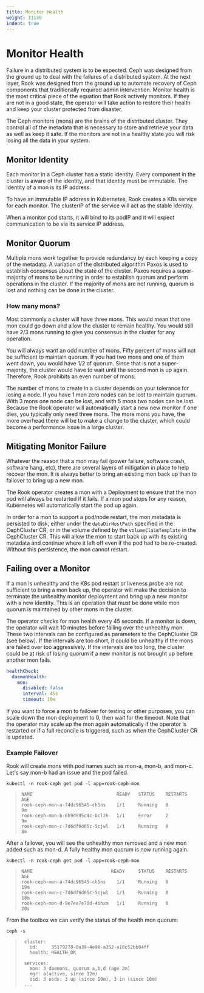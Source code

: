 ```yaml
---
title: Monitor Health
weight: 11130
indent: true
---
```


# Monitor Health

Failure in a distributed system is to be expected. Ceph was designed from the ground up to deal with the failures of a distributed system.
At the next layer, Rook was designed from the ground up to automate recovery of Ceph components that traditionally required admin intervention.
Monitor health is the most critical piece of the equation that Rook actively monitors. If they are not in a good state,
the operator will take action to restore their health and keep your cluster protected from disaster.

The Ceph monitors (mons) are the brains of the distributed cluster. They control all of the metadata that is necessary
to store and retrieve your data as well as keep it safe. If the monitors are not in a healthy state you will risk losing all the data in your system.

## Monitor Identity

Each monitor in a Ceph cluster has a static identity. Every component in the cluster is aware of the identity, and that identity
must be immutable. The identity of a mon is its IP address.

To have an immutable IP address in Kubernetes, Rook creates a K8s service for each monitor. The clusterIP of the service will act as the stable identity.

When a monitor pod starts, it will bind to its podIP and it will expect communication to be via its service IP address.

## Monitor Quorum

Multiple mons work together to provide redundancy by each keeping a copy of the metadata. A variation of the distributed algorithm Paxos
is used to establish consensus about the state of the cluster. Paxos requires a super-majority of mons to be running in order to establish
quorum and perform operations in the cluster. If the majority of mons are not running, quorum is lost and nothing can be done in the cluster.

### How many mons?

Most commonly a cluster will have three mons. This would mean that one mon could go down and allow the cluster to remain healthy.
You would still have 2/3 mons running to give you consensus in the cluster for any operation.

You will always want an odd number of mons. Fifty percent of mons will not be sufficient to maintain quorum. If you had two mons and one
of them went down, you would have 1/2 of quorum. Since that is not a super-majority, the cluster would have to wait until the second mon is up again.
Therefore, Rook prohibits an even number of mons.

The number of mons to create in a cluster depends on your tolerance for losing a node. If you have 1 mon zero nodes can be lost
to maintain quorum. With 3 mons one node can be lost, and with 5 mons two nodes can be lost. Because the Rook operator will automatically
start a new new monitor if one dies, you typically only need three mons. The more mons you have, the more overhead there will be to make
a change to the cluster, which could become a performance issue in a large cluster.

## Mitigating Monitor Failure

Whatever the reason that a mon may fail (power failure, software crash, software hang, etc), there are several layers of mitigation in place
to help recover the mon. It is always better to bring an existing mon back up than to failover to bring up a new mon.

The Rook operator creates a mon with a Deployment to ensure that the mon pod will always be restarted if it fails. If a mon pod stops
for any reason, Kubernetes will automatically start the pod up again.

In order for a mon to support a pod/node restart, the mon metadata is persisted to disk, either under the `dataDirHostPath` specified
in the CephCluster CR, or in the volume defined by the `volumeClaimTemplate` in the CephCluster CR.
This will allow the mon to start back up with its existing metadata and continue where it left off even if the pod had
to be re-created. Without this persistence, the mon cannot restart.

## Failing over a Monitor

If a mon is unhealthy and the K8s pod restart or liveness probe are not sufficient to bring a mon back up, the operator will make the decision
to terminate the unhealthy monitor deployment and bring up a new monitor with a new identity.
This is an operation that must be done while mon quorum is maintained by other mons in the cluster.

The operator checks for mon health every 45 seconds. If a monitor is down, the operator will wait 10 minutes before failing over the unhealthy mon.
These two intervals can be configured as parameters to the CephCluster CR (see below). If the intervals are too short, it could be unhealthy if the mons are failed over too aggressively. If the intervals are too long, the cluster could be at risk of losing quorum if a new monitor is not brought up before another mon fails.

```yaml
healthCheck:
  daemonHealth:
    mon:
      disabled: false
      interval: 45s
      timeout: 10m
```

If you want to force a mon to failover for testing or other purposes, you can scale down the mon deployment to 0, then wait
for the timeout. Note that the operator may scale up the mon again automatically if the operator is restarted or if a full
reconcile is triggered, such as when the CephCluster CR is updated.

### Example Failover

Rook will create mons with pod names such as mon-a, mon-b, and mon-c. Let's say mon-b had an issue and the pod failed.
```console
kubectl -n rook-ceph get pod -l app=rook-ceph-mon
```

>```
>NAME                               READY   STATUS    RESTARTS   AGE
>rook-ceph-mon-a-74dc96545-ch5ns    1/1     Running   0          9m
>rook-ceph-mon-b-6b9d895c4c-bcl2h   1/1     Error     2          9m
>rook-ceph-mon-c-7d6df6d65c-5cjwl   1/1     Running   0          8m
>```

After a failover, you will see the unhealthy mon removed and a new mon added such as mon-d. A fully healthy mon quorum is now running again.
```console
kubectl -n rook-ceph get pod -l app=rook-ceph-mon
```
>```
>NAME                             READY     STATUS    RESTARTS   AGE
>rook-ceph-mon-a-74dc96545-ch5ns    1/1     Running   0          19m
>rook-ceph-mon-c-7d6df6d65c-5cjwl   1/1     Running   0          18m
>rook-ceph-mon-d-9e7ea7e76d-4bhxm   1/1     Running   0          20s
>```

From the toolbox we can verify the status of the health mon quorum:
```console
ceph -s
```

>```
>  cluster:
>    id:     35179270-8a39-4e08-a352-a10c52bb04ff
>    health: HEALTH_OK
>
>  services:
>    mon: 3 daemons, quorum a,b,d (age 2m)
>    mgr: a(active, since 12m)
>    osd: 3 osds: 3 up (since 10m), 3 in (since 10m)
>  ...
>```

